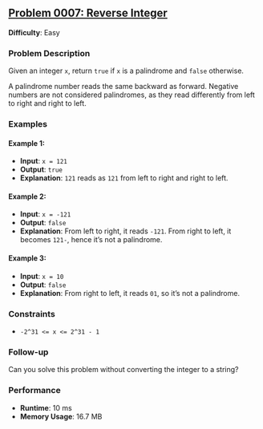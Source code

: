 ## [Problem 0007: Reverse Integer](https://leetcode.com/problems/palindrome-number/)

**Difficulty**: Easy

### Problem Description

Given an integer `x`, return `true` if `x` is a palindrome and `false` otherwise.

A palindrome number reads the same backward as forward. Negative numbers are not considered palindromes, as they read differently from left to right and right to left.

### Examples

#### Example 1:
- **Input**: `x = 121`
- **Output**: `true`
- **Explanation**: `121` reads as `121` from left to right and right to left.

#### Example 2:
- **Input**: `x = -121`
- **Output**: `false`
- **Explanation**: From left to right, it reads `-121`. From right to left, it becomes `121-`, hence it’s not a palindrome.

#### Example 3:
- **Input**: `x = 10`
- **Output**: `false`
- **Explanation**: From right to left, it reads `01`, so it’s not a palindrome.

### Constraints

- `-2^31 <= x <= 2^31 - 1`

### Follow-up

Can you solve this problem without converting the integer to a string?

### Performance

- **Runtime**: 10 ms
- **Memory Usage**: 16.7 MB